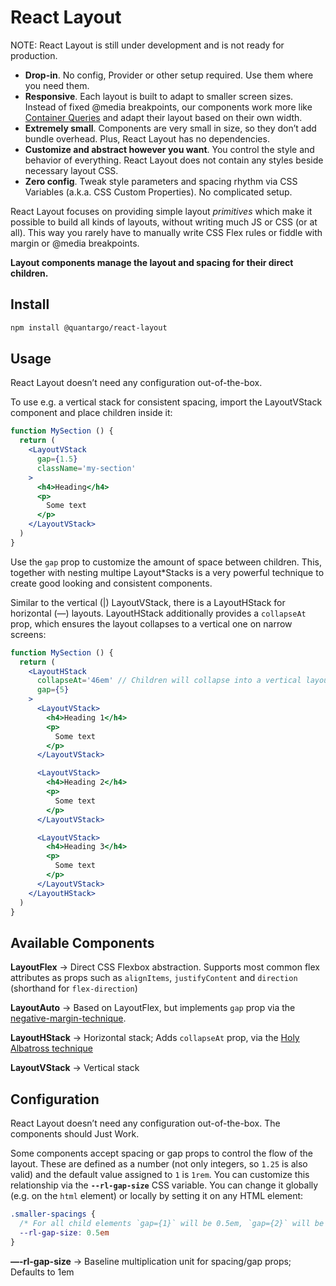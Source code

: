 # React Layout

NOTE: React Layout is still under development and is not ready for production.

- **Drop-in**. No config, Provider or other setup required. Use them where you need them.
- **Responsive**. Each layout is built to adapt to smaller screen sizes. Instead of fixed @media breakpoints, our components work more like [Container Queries](https://philipwalton.com/articles/responsive-components-a-solution-to-the-container-queries-problem/) and adapt their layout based on their own width.
- **Extremely small**. Components are very small in size, so they don’t add bundle overhead. Plus, React Layout has no dependencies.
- **Customize and abstract however you want**. You control the style and behavior of everything. React Layout does not contain any styles beside necessary layout CSS.
- **Zero config**. Tweak style parameters and spacing rhythm via CSS Variables (a.k.a. CSS Custom Properties). No complicated setup.

React Layout focuses on providing simple layout *primitives* which make it possible to build all kinds of layouts, without writing much JS or CSS (or at all). This way you rarely have to manually write CSS Flex rules or fiddle with margin or @media breakpoints.

**Layout components manage the layout and spacing for their direct children.**


## Install

``` sh
npm install @quantargo/react-layout
```


## Usage

React Layout doesn’t need any configuration out-of-the-box.

To use e.g. a vertical stack for consistent spacing, import the LayoutVStack component and place children inside it:

``` jsx
function MySection () {
  return (
    <LayoutVStack
      gap={1.5}
      className='my-section'
    >
      <h4>Heading</h4>
      <p>
        Some text
      </p>
    </LayoutVStack>
  )
}
```

Use the `gap` prop to customize the amount of space between children. This, together with nesting multipe Layout*Stacks is a very powerful technique to create good looking and consistent components.

Similar to the vertical (|) LayoutVStack, there is a LayoutHStack for horizontal (&mdash;) layouts. LayoutHStack additionally provides a `collapseAt` prop, which ensures the layout collapses to a vertical one on narrow screens:

``` jsx
function MySection () {
  return (
    <LayoutHStack
      collapseAt='46em' // Children will collapse into a vertical layout when they reach 46em
      gap={5}
    >
      <LayoutVStack>
        <h4>Heading 1</h4>
        <p>
          Some text
        </p>
      </LayoutVStack>

      <LayoutVStack>
        <h4>Heading 2</h4>
        <p>
          Some text
        </p>
      </LayoutVStack>

      <LayoutVStack>
        <h4>Heading 3</h4>
        <p>
          Some text
        </p>
      </LayoutVStack>
    </LayoutHStack>
  )
}

```


## Available Components

**LayoutFlex** → Direct CSS Flexbox abstraction. Supports most common flex attributes as props such as `alignItems`, `justifyContent` and `direction` (shorthand for `flex-direction`)

**LayoutAuto** → Based on LayoutFlex, but implements `gap` prop via the [negative-margin-technique](https://every-layout.dev/layouts/cluster/#the-solution).

**LayoutHStack** → Horizontal stack; Adds `collapseAt` prop, via the [Holy Albatross technique](https://heydonworks.com/article/the-flexbox-holy-albatross/)

**LayoutVStack** → Vertical stack


## Configuration

React Layout doesn’t need any configuration out-of-the-box. The components should Just Work.

Some components accept spacing or gap props to control the flow of the layout. These are defined as a number (not only integers, so `1.25` is also valid) and the default value assigned to `1` is `1rem`. You can customize this relationship via the **`--rl-gap-size`** CSS variable. You can change it globally (e.g. on the `html` element) or locally by setting it on any HTML element:

``` css
.smaller-spacings {
  /* For all child elements `gap={1}` will be 0.5em, `gap={2}` will be 1em and so on */
  --rl-gap-size: 0.5em
}
```

**—-rl-gap-size** → Baseline multiplication unit for spacing/gap props; Defaults to 1em
